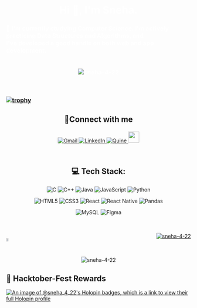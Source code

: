 <h1 align="center" style="color: #fff;">Hi 👋, I'm Sneha.</h1>
<h3  style="color: #fff;">🚀  I'm currently studying Computer Science. I'm actively practicing Data Structures and Algorithms, and<br> I've developed a good handle on both web and app development.

<br/>
<br/>
<div align="center" style="margin-top: 20px;"> 
  <img 
    src="https://komarev.com/ghpvc/?username=sneha-4-22&label=Profile%20views&color=blueviolet&style=plastic" 
    alt="sneha-4-22" 
  />
</div>

<br/>
<br/>

[![trophy](https://github-profile-trophy.vercel.app/?username=sneha-4-22&theme=discord)](https://github.com/ryo-ma/github-profile-trophy)


## <p align="center">🎈Connect with me </p>
<p align="center">
    <a href="mailto:snehakumari64445@gmail.com">
        <img
            src="https://img.shields.io/badge/Gmail-%23D14836.svg?style=for-the-badge&amp;logo=gmail&amp;logoColor=white"
            alt="Gmail"
        />
    </a>
    <a href="https://www.linkedin.com/in/sneha422/">
        <img
            src="https://img.shields.io/badge/LinkedIn-%230077B5.svg?style=for-the-badge&amp;logo=linkedin&amp;logoColor=white"
            alt="LinkedIn"
        />
    </a>
  <a href="https://quine.sh/user/sneha-4-22">
    <img
        src="https://img.shields.io/badge/Quine-31A24C?style=for-the-badge&amp;logo=quine&amp;logoColor=black"
        alt="Quine"
    />
</a>
<a href="https://leetcode.com/Shivani-2005/">
  <img src="https://img.shields.io/badge/LeetCode-000000?style=for-the-badge&logo=LeetCode&logoColor=#d16c06" style="margin-bottom: 4px;" height="30px" target="_blank">
</a>


</p>

<br>

## <p align="center">💻 Tech Stack:</p>

<p align="center">
<img
    src="https://img.shields.io/badge/c-%2300599C.svg?style=for-the-badge&amp;logo=c&amp;logoColor=white"
    alt="C"
/>
<img
    src="https://img.shields.io/badge/c++-%2300599C.svg?style=for-the-badge&amp;logo=c%2B%2B&amp;logoColor=white"
    alt="C++"
/>
<img
    src="https://img.shields.io/badge/java-%23ED8B00.svg?style=for-the-badge&amp;logo=java&amp;logoColor=white"
    alt="Java"
/>
<img
    src="https://img.shields.io/badge/javascript-%23323330.svg?style=for-the-badge&amp;logo=javascript&amp;logoColor=%23F7DF1E"
    alt="JavaScript"
/>
<img
    src="https://img.shields.io/badge/python-3670A0?style=for-the-badge&amp;logo=python&amp;logoColor=ffdd54"
    alt="Python"
/>
</p>

<p align="center">
<img
    src="https://img.shields.io/badge/html5-%23E34F26.svg?style=for-the-badge&amp;logo=html5&amp;logoColor=white"
    alt="HTML5"
/>
<img
    src="https://img.shields.io/badge/css3-%231572B6.svg?style=for-the-badge&amp;logo=css3&amp;logoColor=white"
    alt="CSS3"
/>
<img
    src="https://img.shields.io/badge/react-%2320232a.svg?style=for-the-badge&amp;logo=react&amp;logoColor=%2361DAFB"
    alt="React"
/>
<img
    src="https://img.shields.io/badge/react_native-%2361DAFB.svg?style=for-the-badge&amp;logo=react&amp;logoColor=black"
    alt="React Native"
/>
<img
    src="https://img.shields.io/badge/pandas-%23150458.svg?style=for-the-badge&amp;logo=pandas&amp;logoColor=white"
    alt="Pandas"
/>
</p>

<p align="center">
<img
    src="https://img.shields.io/badge/mysql-black.svg?style=for-the-badge&amp;logo=mysql&amp;logoColor=white;"
    alt="MySQL"
/>
<img
    src="https://img.shields.io/badge/figma-%23F24E1E.svg?style=for-the-badge&amp;logo=figma&amp;logoColor=pink"
    alt="Figma"
/>
</p>
<br/>
<br/>

<div style="display: flex; justify-content: space-between;">
  <div>
    
   <a href="https://github.com/Giingu"><img width="50%"  align="left"  src="https://github-readme-stats.vercel.app/api?username=sneha-4-22&theme=dark&title_color=white?"></a>

  </div>
  <div align="right">
    <a href="https://quine.sh?utm_source=widgets&utm_campaign=sneha-4-22">
      <img src="https://stats.quine.sh/sneha-4-22/github?theme=dark" alt="sneha-4-22" />
    </a>
  </div>
</div>
<br/>

<p align="center"><img src="https://github-readme-streak-stats.herokuapp.com/?user=sneha-4-22&theme=dark" alt="sneha-4-22" /></p>


## 👻 Hacktober-Fest Rewards

[![An image of @sneha_4_22's Holopin badges, which is a link to view their full Holopin profile](https://holopin.me/sneha_4_22)][Holopin]

[Holopin]:https://holopin.io/@sneha_4_22

